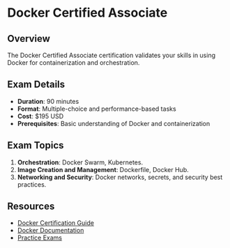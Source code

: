 # Docker Certified Associate

## Overview
The Docker Certified Associate certification validates your skills in using Docker for containerization and orchestration.

## Exam Details
- **Duration**: 90 minutes
- **Format**: Multiple-choice and performance-based tasks
- **Cost**: $195 USD
- **Prerequisites**: Basic understanding of Docker and containerization

## Exam Topics
1. **Orchestration**: Docker Swarm, Kubernetes.
2. **Image Creation and Management**: Dockerfile, Docker Hub.
3. **Networking and Security**: Docker networks, secrets, and security best practices.

## Resources
- [Docker Certification Guide](https://www.docker.com/certification)
- [Docker Documentation](https://docs.docker.com/)
- [Practice Exams](https://www.whizlabs.com/docker-certified-associate/)
